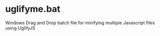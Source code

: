 # uglifyme.bat
Windows Drag and Drop batch file for minifying multiple Javascript files using UglifyJS
